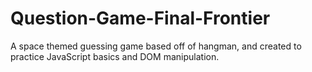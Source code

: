 # Question-Game-Final-Frontier
A space themed guessing game based off of hangman, and created to practice JavaScript basics and DOM manipulation.
